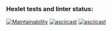 ### Hexlet tests and linter status:
[![Maintainability](https://api.codeclimate.com/v1/badges/2defaf479eeece270db1/maintainability)](https://codeclimate.com/github/scatter27-lab/python-project-49/maintainability)
[![asciicast](https://asciinema.org/a/667146.svg)](https://asciinema.org/a/667146)
[![asciicast](https://asciinema.org/a/fz7FxDGHTva3GQovtkGrJsR0V.svg)](https://asciinema.org/a/fz7FxDGHTva3GQovtkGrJsR0V)

